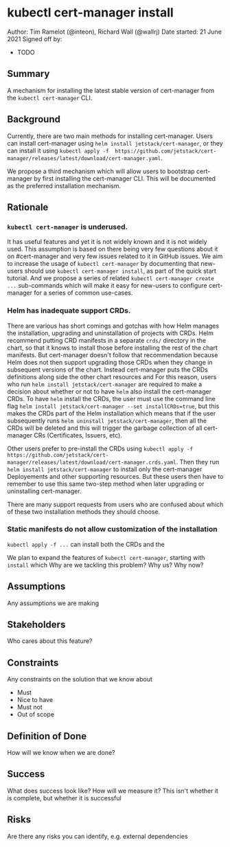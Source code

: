 # kubectl cert-manager install

Author: Tim Ramelot (@inteon), Richard Wall (@wallrj)
Date started: 21 June 2021
Signed off by:
  * TODO

Summary
-------
A mechanism for installing the latest stable version of cert-manager from the `kubectl cert-manager` CLI.

Background
----------
Currently, there are two main methods for installing cert-manager.
Users can install cert-manager using `helm install jetstack/cert-manager`,
or they can install it using `kubectl apply -f  https://github.com/jetstack/cert-manager/releases/latest/download/cert-manager.yaml`.

We propose a third mechanism which will allow users to bootstrap cert-manager by first installing the cert-manager CLI.
This will be documented as the preferred installation mechanism.

Rationale
---------

### `kubectl cert-manager`  is underused.

It has useful features and yet it is not widely known and it is not widely used.
This assumption is based on there being very few questions about it on #cert-manager and very few issues related to it in GitHub issues.
We aim to increase the usage of `kubectl cert-manager` by documenting that new-users should use `kubectl cert-manager install`,
as part of the quick start tutorial.
And we propose a series of related `kubectl cert-manager create ...`  sub-commands
which will make it easy for new-users to configure cert-manager for a series of common use-cases.

### Helm has inadequate support CRDs.

There are various has short comings and gotchas with how Helm manages the installation, upgrading and uninstallation of projects with CRDs.
Helm recommend putting CRD manifests in a separate `crds/` directory in the chart, so that it knows to install those before installing the rest of the chart manifests.
But cert-manager doesn't follow that recommendation because Helm does not then support upgrading those CRDs when they change in subsequent versions of the chart.
Instead cert-manager puts the CRDs definitions along side the other chart resources and
For this reason, users who run `helm install jetstack/cert-manager` are required to make a decision about whether or not to have `helm` also install the cert-manager CRDs.
To have `helm` install the CRDs, the user must use the command line flag `helm install jetstack/cert-manager --set installCRDs=true`,
but this makes the CRDs part of the Helm installation which means that if the user subsequently runs `helm uninstall jetstack/cert-manager`,
then all the CRDs will be deleted and this will trigger the garbage collection of all cert-manager CRs (Certificates, Issuers, etc).

Other users prefer to pre-install the CRDs using `kubectl apply -f https://github.com/jetstack/cert-manager/releases/latest/download/cert-manager.crds.yaml`.
Then they run `helm install jetstack/cert-manager` to install only the cert-manager Deployements and other supporting resources.
But these users then have to remember to use this same two-step method when later upgrading or uninstalling cert-manager.

There are many support requests from users who are confused about which of these two installation methods they should choose.

### Static manifests do not allow customization of the installation

`kubectl apply -f ...` can install both the CRDs and the


We plan to expand the features of `kubectl cert-manager`, starting with `install` which
Why are we tackling this problem?
Why us?
Why now?

Assumptions
-----------
Any assumptions we are making

Stakeholders
------------
Who cares about this feature?

Constraints
-----------
Any constraints on the solution that we know about
* Must
* Nice to have
* Must not
* Out of scope

Definition of Done
------------------
How will we know when we are done?

Success
-------
What does success look like? How will we measure it?
This isn't whether it is complete, but whether it is successful

Risks
-----
Are there any risks you can identify, e.g. external dependencies
